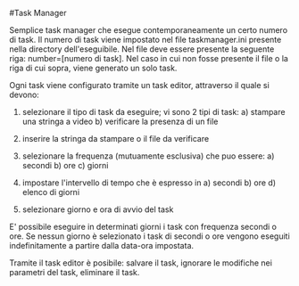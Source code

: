 #Task Manager

Semplice task manager che esegue contemporaneamente un certo numero di task.
Il numero di task viene impostato nel file taskmanager.ini presente nella directory dell'eseguibile.
Nel file deve essere presente la seguente riga: number=[numero di task].
Nel caso in cui non fosse presente il file o la riga di cui sopra, viene generato un solo task.

Ogni task viene configurato tramite un task editor, attraverso il quale si devono:

1) selezionare il tipo di task da eseguire; vi sono 2 tipi di task: 
	a) stampare una stringa a video 
	b) verificare la presenza di un file

2) inserire la stringa da stampare o il file da verificare

3) selezionare la frequenza (mutuamente esclusiva) che puo essere:
	a) secondi
	b) ore
	c) giorni

4) impostare l'intervello di tempo che è espresso in 
	a) secondi
	b) ore 
	d) elenco di giorni

5) selezionare giorno e ora di avvio del task


E' possibile eseguire in determinati giorni i task con frequenza secondi o ore.
Se nessun giorno è selezionato i task di secondi o ore vengono eseguiti indefinitamente
a partire dalla data-ora impostata.

Tramite il task editor è posibile: salvare il task, ignorare le modifiche nei parametri del task, eliminare il task.